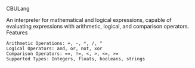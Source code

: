 CBULang

An interpreter for mathematical and logical expressions, capable of evaluating expressions with arithmetic, logical, and comparison operators.
Features

    Arithmetic Operations: +, -, *, /, ^
    Logical Operators: and, or, not, xor
    Comparison Operators: ==, !=, <, >, <=, >=
    Supported Types: Integers, floats, booleans, strings
